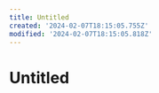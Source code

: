 ```yaml
---
title: Untitled
created: '2024-02-07T18:15:05.755Z'
modified: '2024-02-07T18:15:05.818Z'
---
```


# Untitled
